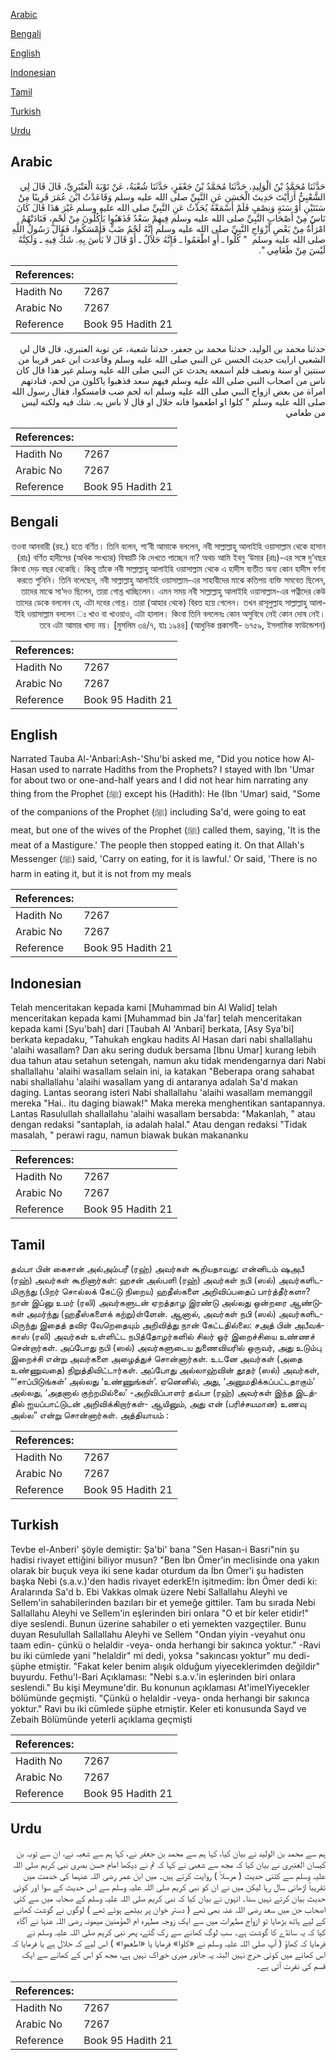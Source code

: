 [Arabic](#arabic)

[Bengali](#bengali)

[English](#english)

[Indonesian](#indonesian)

[Tamil](#tamil)

[Turkish](#turkish)

[Urdu](#urdu)

## Arabic


<div dir="rtl" lang="ar" style={{fontSize:'larger',backgroundColor:'#f8f9fa',padding:20}}>
حَدَّثَنَا مُحَمَّدُ بْنُ الْوَلِيدِ، حَدَّثَنَا مُحَمَّدُ بْنُ جَعْفَرٍ، حَدَّثَنَا شُعْبَةُ، عَنْ تَوْبَةَ الْعَنْبَرِيِّ، قَالَ قَالَ لِي الشَّعْبِيُّ أَرَأَيْتَ حَدِيثَ الْحَسَنِ عَنِ النَّبِيِّ صلى الله عليه وسلم وَقَاعَدْتُ ابْنَ عُمَرَ قَرِيبًا مِنْ سَنَتَيْنِ أَوْ سَنَةٍ وَنِصْفٍ فَلَمْ أَسْمَعْهُ يُحَدِّثُ عَنِ النَّبِيِّ صلى الله عليه وسلم غَيْرَ هَذَا قَالَ كَانَ نَاسٌ مِنْ أَصْحَابِ النَّبِيِّ صلى الله عليه وسلم فِيهِمْ سَعْدٌ فَذَهَبُوا يَأْكُلُونَ مِنْ لَحْمٍ، فَنَادَتْهُمُ امْرَأَةٌ مِنْ بَعْضِ أَزْوَاجِ النَّبِيِّ صلى الله عليه وسلم إِنَّهُ لَحْمُ ضَبٍّ فَأَمْسَكُوا، فَقَالَ رَسُولُ اللَّهِ صلى الله عليه وسلم ‏ "‏ كُلُوا ـ أَوِ اطْعَمُوا ـ فَإِنَّهُ حَلاَلٌ ـ أَوْ قَالَ لاَ بَأْسَ بِهِ‏.‏ شَكَّ فِيهِ ـ وَلَكِنَّهُ لَيْسَ مِنْ طَعَامِي ‏"‏‏.‏
</div>
<div style={{backgroundColor:'#f8f9fa',padding:20, marginBottom: 10}}><table> <thead> <tr> <th>References:</th> <th></th> </tr> </thead> <tbody><tr><td>Hadith No</td><td>7267</td></tr><tr><td>Arabic No</td><td>7267</td></tr><tr><td>Reference</td><td>Book 95 Hadith 21</td></tr></tbody></table></div>


<div dir="rtl" lang="ar" style={{fontSize:'larger',backgroundColor:'#f8f9fa',padding:20}}>
حدثنا محمد بن الوليد، حدثنا محمد بن جعفر، حدثنا شعبة، عن توبة العنبري، قال قال لي الشعبي ارايت حديث الحسن عن النبي صلى الله عليه وسلم وقاعدت ابن عمر قريبا من سنتين او سنة ونصف فلم اسمعه يحدث عن النبي صلى الله عليه وسلم غير هذا قال كان ناس من اصحاب النبي صلى الله عليه وسلم فيهم سعد فذهبوا ياكلون من لحم، فنادتهم امراة من بعض ازواج النبي صلى الله عليه وسلم انه لحم ضب فامسكوا، فقال رسول الله صلى الله عليه وسلم " كلوا او اطعموا فانه حلال او قال لا باس به. شك فيه ولكنه ليس من طعامي
</div>
<div style={{backgroundColor:'#f8f9fa',padding:20, marginBottom: 10}}><table> <thead> <tr> <th>References:</th> <th></th> </tr> </thead> <tbody><tr><td>Hadith No</td><td>7267</td></tr><tr><td>Arabic No</td><td>7267</td></tr><tr><td>Reference</td><td>Book 95 Hadith 21</td></tr></tbody></table></div>

## Bengali


<div dir="rtl" lang="bn" style={{fontSize:'larger',backgroundColor:'#f8f9fa',padding:20}}>
তওবা আনবারী (রহ.) হতে বর্ণিত। তিনি বলেন, শা‘বী আমাকে বললেন, নবী সাল্লাল্লাহু আলাইহি ওয়াসাল্লাম থেকে হাসান (রাঃ) বর্ণিত হাদীসের (অধিক সংখ্যার) বিষয়টি কি দেখতে পাচ্ছেন না? অথচ আমি ইবনু ‘উমার (রাঃ)-এর সঙ্গে দু’বছর কিংবা দেড় বছর থেকেছি। কিন্তু তাঁকে নবী সাল্লাল্লাহু আলাইহি ওয়াসাল্লাম থেকে এ হাদীস ব্যতীত অন্য কোন হাদীস বর্ণনা করতে শুনিনি। তিনি বলেছেন, নবী সাল্লাল্লাহু আলাইহি ওয়াসাল্লাম-এর সাহাবীদের মাঝে কতিপয় ব্যক্তি সমবেত ছিলেন, তাদের মাঝে সা‘দও ছিলেন, তারা গোশ্ত খাচ্ছিলেন। এমন সময় নবী সাল্লাল্লাহু আলাইহি ওয়াসাল্লাম-এর পত্নীদের কেউ তাদের ডেকে বললেন যে, এটা দবের গোশ্ত। তারা (আহার থেকে) বিরত হয়ে গেলেন। তখন রাসূলুল্লাহ সাল্লাল্লাহু আলাইহি ওয়াসাল্লাম বললেন ঃ খাও বা খাওয়াও, এটা হালাল। কিংবা তিনি বললেনঃ কোন অসুবিধে নেই কোন দোষ নেই। তবে এটা আমার খাদ্য নয়। [মুসলিম ৩৪/৭, হাঃ ১৯৪৪] (আধুনিক প্রকাশনী- ৬৭৫৯, ইসলামিক ফাউন্ডেশন)
</div>
<div style={{backgroundColor:'#f8f9fa',padding:20, marginBottom: 10}}><table> <thead> <tr> <th>References:</th> <th></th> </tr> </thead> <tbody><tr><td>Hadith No</td><td>7267</td></tr><tr><td>Arabic No</td><td>7267</td></tr><tr><td>Reference</td><td>Book 95 Hadith 21</td></tr></tbody></table></div>

## English


<div dir="ltr" lang="en" style={{fontSize:'larger',backgroundColor:'#f8f9fa',padding:20}}>
Narrated Tauba Al-'Anbari:Ash-'Shu'bi asked me, "Did you notice how Al-Hasan used to narrate Hadiths from the Prophets? I stayed with Ibn 'Umar for about two or one-and-half years and I did not hear him narrating any thing from the Prophet (ﷺ) except his (Hadith): He (Ibn 'Umar) said, "Some of the companions of the Prophet (ﷺ) including Sa'd, were going to eat meat, but one of the wives of the Prophet (ﷺ) called them, saying, 'It is the meat of a Mastigure.' The people then stopped eating it. On that Allah's Messenger (ﷺ) said, 'Carry on eating, for it is lawful.' Or said, 'There is no harm in eating it, but it is not from my meals
</div>
<div style={{backgroundColor:'#f8f9fa',padding:20, marginBottom: 10}}><table> <thead> <tr> <th>References:</th> <th></th> </tr> </thead> <tbody><tr><td>Hadith No</td><td>7267</td></tr><tr><td>Arabic No</td><td>7267</td></tr><tr><td>Reference</td><td>Book 95 Hadith 21</td></tr></tbody></table></div>

## Indonesian


<div dir="ltr" lang="id" style={{fontSize:'larger',backgroundColor:'#f8f9fa',padding:20}}>
Telah menceritakan kepada kami [Muhammad bin Al Walid] telah menceritakan kepada kami [Muhammad bin Ja'far] telah menceritakan kepada kami [Syu'bah] dari [Taubah Al 'Anbari] berkata, [Asy Sya'bi] berkata kepadaku, "Tahukah engkau hadits Al Hasan dari nabi shallallahu 'alaihi wasallam? Dan aku sering duduk bersama [Ibnu Umar] kurang lebih dua tahun atau setahun setengah, namun aku tidak mendengarnya dari Nabi shallallahu 'alaihi wasallam selain ini, ia katakan "Beberapa orang sahabat nabi shallallahu 'alaihi wasallam yang di antaranya adalah Sa'd makan daging. Lantas seorang isteri Nabi shallallahu 'alaihi wasallam memanggil mereka "Hai.. itu daging biawak!" Maka mereka menghentikan santapannya. Lantas Rasulullah shallallahu 'alaihi wasallam bersabda: "Makanlah, " atau dengan redaksi "santaplah, ia adalah halal." Atau dengan redaksi "Tidak masalah, " perawi ragu, namun biawak bukan makananku
</div>
<div style={{backgroundColor:'#f8f9fa',padding:20, marginBottom: 10}}><table> <thead> <tr> <th>References:</th> <th></th> </tr> </thead> <tbody><tr><td>Hadith No</td><td>7267</td></tr><tr><td>Arabic No</td><td>7267</td></tr><tr><td>Reference</td><td>Book 95 Hadith 21</td></tr></tbody></table></div>

## Tamil


<div dir="ltr" lang="ta" style={{fontSize:'larger',backgroundColor:'#f8f9fa',padding:20}}>
தவ்பா பின் கைசான் அல்அம்பரீ (ரஹ்) அவர்கள் கூறியதாவது: என்னிடம் ஷஅபீ (ரஹ்) அவர்கள் கூறினார்கள்: ஹசன் அல்பளி (ரஹ்) அவர்கள் நபி (ஸல்) அவர்களிடமிருந்து (பிறர் சொல்லக் கேட்டு நிறைய) ஹதீஸ்களை அறிவிப்பதைப் பார்த்தீர்களா? நான் இப்னு உமர் (ரலி) அவர்களுடன் ஏறத்தாழ இரண்டு அல்லது ஒன்றரை ஆண்டுகள் அமர்ந்து (ஹதீஸ்களைக் கற்று)ள்ளேன். ஆனால், அவர்கள் நபி (ஸல்) அவர்களிடமிருந்து இதைத் தவிர வேறெதையும் அறிவித்து நான் கேட்டதில்லை: சஅத் பின் அபீவக்காஸ் (ரலி) அவர்கள் உள்ளிட்ட நபித்தோழர்களில் சிலர் ஓர் இறைச்சியை உண்ணச் சென்றார்கள். அப்போது நபி (ஸல்) அவர்களுடைய துணைவியரில் ஒருவர், அது உடும்பு இறைச்சி என்று அவர்களை அழைத்துச் சொன்னார்கள். உடனே அவர்கள் (அதை உண்ணுவதை) நிறுத்திவிட்டார்கள். அப்போது அல்லாஹ்வின் தூதர் (ஸல்) அவர்கள், “‘சாப்பிடுங்கள்’ அல்லது ‘உண்ணுங்கள்’. ஏனெனில், அது, ‘அனுமதிக்கப்பட்டதாகும்’ அல்லது, ‘அதனால் குற்றமில்லை’ -அறிவிப்பாளர் தவ்பா (ரஹ்) அவர்கள் இந்த இடத்தில் ஐயப்பாட்டுடன் அறிவிக்கிறார்கள்- ஆயினும், அது என் (பரிச்சயமான) உணவு அல்ல” என்று சொன்னார்கள். அத்தியாயம் :
</div>
<div style={{backgroundColor:'#f8f9fa',padding:20, marginBottom: 10}}><table> <thead> <tr> <th>References:</th> <th></th> </tr> </thead> <tbody><tr><td>Hadith No</td><td>7267</td></tr><tr><td>Arabic No</td><td>7267</td></tr><tr><td>Reference</td><td>Book 95 Hadith 21</td></tr></tbody></table></div>

## Turkish


<div dir="ltr" lang="tr" style={{fontSize:'larger',backgroundColor:'#f8f9fa',padding:20}}>
Tevbe el-Anberi' şöyle demiştir: Şa'bi' bana "Sen Hasan-i Basri"nin şu hadisi rivayet ettiğini biliyor musun? "Ben İbn Ömer'in meclisinde ona yakın olarak bir buçuk veya iki sene kadar oturdum da İbn Ömer'i şu hadisten başka Nebi (s.a.v.)'den hadis rivayet ederkE!n işitmedim: İbn Ömer dedi ki: Aralarında Sa'd b. Ebi Vakkas olmak üzere Nebi Sallallahu Aleyhi ve Sellem'in sahabilerinden bazıları bir et yemeğe gittiler. Tam bu sırada Nebi Sallallahu Aleyhi ve Sellem'in eşlerinden biri onlara "O et bir keler etidir!" diye seslendi. Bunun üzerine sahabiler o eti yemekten vazgeçtiler. Bunu duyan Resulullah Sallallahu Aleyhi ve Sellem "Ondan yiyin -veyahut onu taam edin- çünkü o helaldir -veya- onda herhangi bir sakınca yoktur." -Ravi bu iki cümlede yani "helaldir" mi dedi, yoksa "sakıncası yoktur" mu dedi- şüphe etmiştir. "Fakat keler benim alışık olduğum yiyeceklerimden değildir" buyurdu. Fethu'l-Bari Açıklaması: "Nebi s.a.v.'in eşlerinden biri onlara seslendi." Bu kişi Meymune'dir. Bu konunun açıklaması At'imeIYiyecekler bölümünde geçmişti. "Çünkü o helaldir -veya- onda herhangi bir sakınca yoktur." Ravi bu iki cümlede şüphe etmiştir. Keler eti konusunda Sayd ve Zebaih Bölümünde yeterli açıklama geçmişti
</div>
<div style={{backgroundColor:'#f8f9fa',padding:20, marginBottom: 10}}><table> <thead> <tr> <th>References:</th> <th></th> </tr> </thead> <tbody><tr><td>Hadith No</td><td>7267</td></tr><tr><td>Arabic No</td><td>7267</td></tr><tr><td>Reference</td><td>Book 95 Hadith 21</td></tr></tbody></table></div>

## Urdu


<div dir="rtl" lang="ur" style={{fontSize:'larger',backgroundColor:'#f8f9fa',padding:20}}>
ہم سے محمد بن الولید نے بیان کیا، کہا ہم سے محمد بن جعفر نے، کہا ہم سے شعبہ نے، ان سے توبہ بن کیسان العنبری نے بیان کیا کہ مجھ سے شعبی نے کہا کہ تم نے دیکھا امام حسن بصری نبی کریم صلی اللہ علیہ وسلم سے کتنی حدیث ( مرسلاً ) روایت کرتے ہیں۔ میں ابن عمر رضی اللہ عنہما کی خدمت میں تقریباً اڑھائی سال رہا لیکن میں نے ان کو نبی کریم صلی اللہ علیہ وسلم سے اس حدیث کے سوا اور کوئی حدیث بیان کرتے نہیں سنا۔ انہوں نے بیان کیا کہ نبی کریم صلی اللہ علیہ وسلم کے صحابہ میں سے کئی اصحاب جن میں سعد رضی اللہ عنہ بھی تھے ( دستر خوان پر بیٹھے ہوئے تھے ) لوگوں نے گوشت کھانے کے لیے ہاتھ بڑھایا تو ازواج مطہرات میں سے ایک زوجہ مطہرہ ام المؤمنین میمونہ رضی اللہ عنہا نے آگاہ کیا کہ یہ سانڈے کا گوشت ہے۔ سب لوگ کھانے سے رک گئے، پھر نبی کریم صلی اللہ علیہ وسلم نے فرمایا کہ کھاؤ ( آپ صلی اللہ علیہ وسلم نے «كلوا» فرمایا یا «اطعموا» ) اس لیے کہ حلال ہے یا فرمایا کہ اس کھانے میں کوئی حرج نہیں البتہ یہ جانور میری خوراک نہیں ہے، مجھ کو اس کے کھانے سے ایک قسم کی نفرت آتی ہے۔
</div>
<div style={{backgroundColor:'#f8f9fa',padding:20, marginBottom: 10}}><table> <thead> <tr> <th>References:</th> <th></th> </tr> </thead> <tbody><tr><td>Hadith No</td><td>7267</td></tr><tr><td>Arabic No</td><td>7267</td></tr><tr><td>Reference</td><td>Book 95 Hadith 21</td></tr></tbody></table></div>